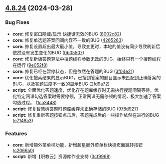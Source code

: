 ## [4.8.24](https://github.com/ocsjs/ocsjs/compare/4.8.13...4.8.24) (2024-03-28)


### Bug Fixes

* **core:** 修复窗口隐藏/显示 快捷键无效的BUG ([8002c82](https://github.com/ocsjs/ocsjs/commit/8002c8246339f936cfbafc677f9c053a6e0cfcbc))
* **core:** 修复单选题答案回调内容不一致的BUG ([4265263](https://github.com/ocsjs/ocsjs/commit/4265263821e781cd3636c275120f8b987c63bbbf))
* **core:** 修复设置超出最大最小值，导致变更时，本地的值没有同步导致刷新后依然没有发生变化的BUG ([0b05507](https://github.com/ocsjs/ocsjs/commit/0b05507875340c57689b5825f2d5efd8a4e6ebef))
* **core:** 修复新版答题算法中搜题线程参数无效的BUG，始终只有一个搜题线程在运行 ([9e052f8](https://github.com/ocsjs/ocsjs/commit/9e052f85909b947f8fd53851233cdee93c47ca9a))
* **core:** 修复已经在暂停状态，但是依然在答题的BUG ([3f04e21](https://github.com/ocsjs/ocsjs/commit/3f04e21fdaef3ee5972aa259399e5384b11f51a7))
* **core:** 优化搜索结果的显示BUG，已搜到答案的题目显示未匹配到正确答案的BUG，以及答题进度不一致的显示BUG ([2fd9a72](https://github.com/ocsjs/ocsjs/commit/2fd9a72fb493bfe26593055346bcfe089feda8b9))
* **script:** 全面优化答题速度，优化存在题库缓存时无需执行搜题间隔等待，优化特定网课勾选答案时需要停顿，正常网课无需停顿的情况，极大加速了答案勾选过程。 ([1ca3448](https://github.com/ocsjs/ocsjs/commit/1ca34480d7010c176f79d471f2ba264716782561))
* **script:** 修复智慧树答题时题库缓存未正确存储的BUG ([978d927](https://github.com/ocsjs/ocsjs/commit/978d927f71b1f7e764d97257206615b0f7719791))
* **script:** 修复重新答题按钮点击后，答题完成后的一些操作依然在进行的BUG ([e7148a3](https://github.com/ocsjs/ocsjs/commit/e7148a368144ab55b6708c4e03d23f7de6262b8b))


### Features

* **core:** 新增额外菜单栏功能，新增超星额外菜单栏快捷页面跳转按钮 ([c2066a0](https://github.com/ocsjs/ocsjs/commit/c2066a056439270f41a2f8cb0eee61a73690717e))
* **script:** 新增【职教云】资源库作业支持 ([3cf9968](https://github.com/ocsjs/ocsjs/commit/3cf996824d1ff647499b3f8a12e6084eaf7ddf2d))



